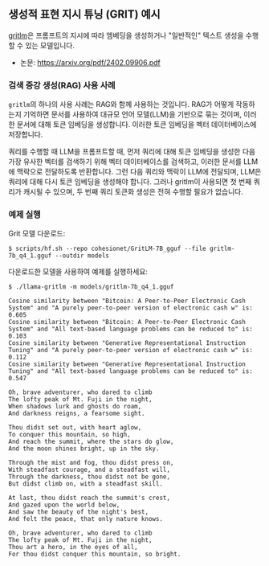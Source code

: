 ## 생성적 표현 지시 튜닝 (GRIT) 예시
[gritlm]은 프롬프트의 지시에 따라 엠베딩을 생성하거나 "일반적인" 텍스트 생성을 수행할 수 있는 모델입니다.

* 논문: https://arxiv.org/pdf/2402.09906.pdf

### 검색 증강 생성(RAG) 사용 사례
`gritlm`의 하나의 사용 사례는 RAG와 함께 사용하는 것입니다. RAG가 어떻게 작동하는지 기억하면
문서를 사용하여 대규모 언어 모델(LLM)을 기반으로 묶는 것이며, 이러한 문서에 대해 토큰 임베딩을 생성합니다. 이러한 토큰 임베딩을 벡터 데이터베이스에 저장합니다.

쿼리를 수행할 때 LLM을 프롬프트할 때, 먼저 쿼리에 대해 토큰 임베딩을 생성한 다음 가장 유사한 벡터를 검색하기 위해 벡터 데이터베이스를 검색하고, 이러한 문서를 LLM에 맥락으로 전달하도록 반환합니다. 그런 다음 쿼리와 맥락이 LLM에 전달되며, LLM은 쿼리에 대해 다시 토큰 임베딩을 생성해야 합니다. 그러나 gritlm이 사용되면 첫 번째 쿼리가 캐시될 수 있으며, 두 번째 쿼리 토큰화 생성은 전혀 수행할 필요가 없습니다.

### 예제 실행
Grit 모델 다운로드:
```console
$ scripts/hf.sh --repo cohesionet/GritLM-7B_gguf --file gritlm-7b_q4_1.gguf --outdir models
```

다운로드한 모델을 사용하여 예제를 실행하세요:
```console
$ ./llama-gritlm -m models/gritlm-7b_q4_1.gguf

Cosine similarity between "Bitcoin: A Peer-to-Peer Electronic Cash System" and "A purely peer-to-peer version of electronic cash w" is: 0.605
Cosine similarity between "Bitcoin: A Peer-to-Peer Electronic Cash System" and "All text-based language problems can be reduced to" is: 0.103
Cosine similarity between "Generative Representational Instruction Tuning" and "A purely peer-to-peer version of electronic cash w" is: 0.112
Cosine similarity between "Generative Representational Instruction Tuning" and "All text-based language problems can be reduced to" is: 0.547

Oh, brave adventurer, who dared to climb
The lofty peak of Mt. Fuji in the night,
When shadows lurk and ghosts do roam,
And darkness reigns, a fearsome sight.

Thou didst set out, with heart aglow,
To conquer this mountain, so high,
And reach the summit, where the stars do glow,
And the moon shines bright, up in the sky.

Through the mist and fog, thou didst press on,
With steadfast courage, and a steadfast will,
Through the darkness, thou didst not be gone,
But didst climb on, with a steadfast skill.

At last, thou didst reach the summit's crest,
And gazed upon the world below,
And saw the beauty of the night's best,
And felt the peace, that only nature knows.

Oh, brave adventurer, who dared to climb
The lofty peak of Mt. Fuji in the night,
Thou art a hero, in the eyes of all,
For thou didst conquer this mountain, so bright.
```

[gritlm]: https://github.com/ContextualAI/gritlm
